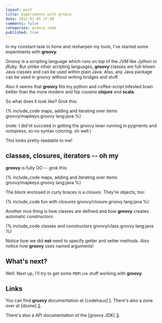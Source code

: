 ```yaml
---
layout: post
title: experiments with groovy
date: 2012-01-05 17:30
comments: false
categories: groovy code
published: true
---
```


In my constant task to hone and resharpen my tools, I've started some experiments
with **groovy**.

<!-- more -->

Groovy is a scripting language which runs on top of the *JVM* like *Jython* or *jRuby*.  But
unlike other scripting languages, **groovy** classes are full-blown Java classes and can be used
within plain Java.  Also, any Java package can be used in groovy without writing bridges and
stuff.

Also it seems that **groovy** fits my python and coffee-script infested brain better than the more
modern and hip cousins **clojure** and **scala**.

So what does it look like?  Grok this:

{% include_code maps, adding and iterating over items groovy/mapkeys.groovy lang:java %}

(note: I did'nt succeed in getting the groovy lexer running in pygments and octopress, so
no syntax coloring. oh well.)

This looks pretty readable to me!

classes, closures, iterators -- oh my
-------------------------------------

**groovy** is fully OO -- grok this:

{% include_code maps, adding and iterating over items groovy/mapkeys.groovy lang:java %}

The block enclosed in curly braces is a *closure*.  They're objects, too:

{% include_code fun with closures groovy/closure.groovy lang:java %}

Another nice thing is how classes are defined and how **groovy** creates automatic
constructors:

{% include_code classes and constructors groovy/class.groovy lang:java %}

Notice how we did **not** need to specify getter and setter methods.  Also notice
how **groovy** uses named arguments!

What's next?
------------

Well.  Next up, I'll try to get some `PDMlink` stuff working with **groovy**.

Links
-----

You can find **groovy** documentation at [codehaus] [1].  There's also a zone
over at [dzone] [2].

There's also a API documentation of the [groovy JDK] [3].

  [1]: http://groovy.codehaus.org/      "Groovy at codehaus"
  [2]: http://groovy.dzone.com/  	"Groovy Zone"
  [3]: http://groovy.codehaus.org/api/overview-summary.html  	"Groovy JDK"


